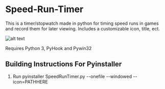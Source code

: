 # Speed-Run-Timer

This is a timer/stopwatch made in python for timing speed runs in games and record them for later viewing. Includes a customizable icon, title, ect.

![alt text](https://i.imgur.com/wRpzn71.png)

Requires Python 3, PyHook and Pywin32

## Building Instructions For Pyinstaller

1. Run pyinstaller SpeedRunTimer.py --onefile --windowed --icon=PATHHERE
